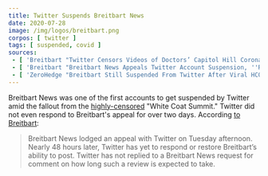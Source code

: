 ```yaml
---
title: Twitter Suspends Breitbart News
date: 2020-07-28
image: /img/logos/breitbart.png
corpos: [ twitter ]
tags: [ suspended, covid ]
sources:
 - [ 'Breitbart "Twitter Censors Videos of Doctors’ Capitol Hill Coronavirus Press Conference, Locks Breitbart Account" by Lucas Nolan (28 Jul 2020)', 'www.breitbart.com/tech/2020/07/28/twitter-censors-videos-of-doctors-capitol-hill-coronavirus-press-conference-locks-breitbart-account/' ]
 - [ 'Breitbart "Breitbart News Appeals Twitter Account Suspension, ''Review'' Drags Out Beyond 48 Hours" by Allum Bokhari (30 Jul 2020)', 'www.breitbart.com/tech/2020/07/30/breitbart-news-appeals-twitter-account-suspension-review-drags-out-beyond-48-hours/' ]
 - [ 'ZeroHedge "Breitbart Still Suspended From Twitter After Viral HCQ Video; Doctor Gets Axe Over Involvement" by Tyler Durden (31 Jul 2020)', 'archive.is/uFJw9' ]
---
```


Breitbart News was one of the first accounts to get suspended by Twitter amid
the fallout from the [highly-censored](/e/white-coat-summit/) "White Coat
Summit." Twitter did not even respond to Breitbart's appeal for over two days.
According [to Breitbart](http://archive.is/3dVKn#selection-571.0-571.267):
> Breitbart News lodged an appeal with Twitter on Tuesday afternoon. Nearly 48
> hours later, Twitter has yet to respond or restore Breitbart’s ability to
> post. Twitter has not replied to a Breitbart News request for comment on how
> long such a review is expected to take.
